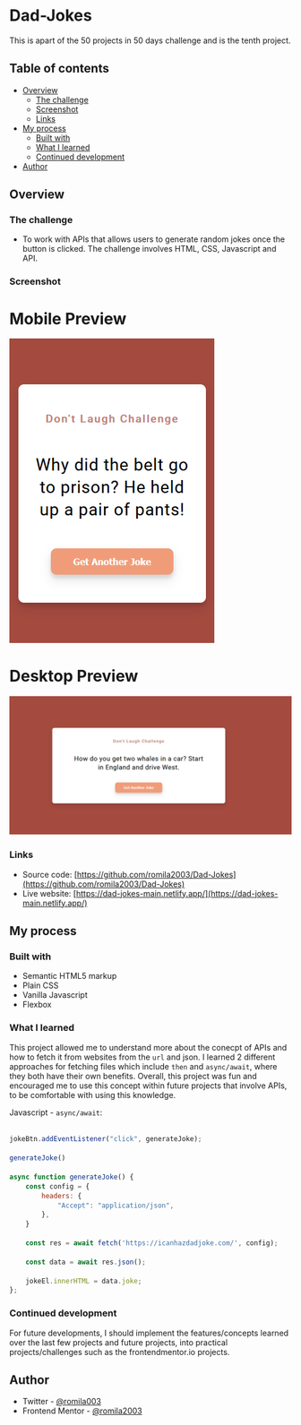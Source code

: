 # Dad-Jokes

This is apart of the 50 projects in 50 days challenge and is the tenth project.

## Table of contents

- [Overview](#overview)
  - [The challenge](#the-challenge)
  - [Screenshot](#screenshot)
  - [Links](#links)
- [My process](#my-process)
  - [Built with](#built-with)
  - [What I learned](#what-i-learned)
  - [Continued development](#continued-development)
- [Author](#author)


## Overview

### The challenge

- To work with APIs that allows users to generate random jokes once the button is clicked. The challenge involves HTML, CSS, Javascript and API.

### Screenshot

# Mobile Preview 

![screenshot](https://github.com/romila2003/Dad-Jokes/blob/main/Mobile%20preview.PNG)

# Desktop Preview 

![screenshot](https://github.com/romila2003/Dad-Jokes/blob/main/Desktop%20preview.PNG)


### Links

 - Source code: [https://github.com/romila2003/Dad-Jokes](https://github.com/romila2003/Dad-Jokes)
 - Live website: [https://dad-jokes-main.netlify.app/](https://dad-jokes-main.netlify.app/)

## My process

### Built with

- Semantic HTML5 markup
- Plain CSS
- Vanilla Javascript
- Flexbox

### What I learned

This project allowed me to understand more about the conecpt of APIs and how to fetch it from websites from the `url` and json. I learned 2 different approaches for fetching files which include `then` and `async/await`, where they both have their own benefits. Overall, this project was fun and encouraged me to use this concept within future projects that involve APIs, to be comfortable with using this knowledge.

Javascript - `async/await`:

```javascript

jokeBtn.addEventListener("click", generateJoke);

generateJoke()

async function generateJoke() {
    const config = {
        headers: {
            "Accept": "application/json",
        },
    }

    const res = await fetch('https://icanhazdadjoke.com/', config);

    const data = await res.json();

    jokeEl.innerHTML = data.joke;
};

```

### Continued development

For future developments, I should implement the features/concepts learned over the last few projects and future projects, into practical projects/challenges such as the frontendmentor.io projects.


## Author

- Twitter - [@romila003](https://www.twitter.com/romila003)
- Frontend Mentor - [@romila2003](https://www.frontendmentor.io/profile/romila2003)
